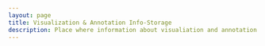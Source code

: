 ```yaml
---
layout: page
title: Visualization & Annotation Info-Storage
description: Place where information about visualiation and annotation are stored
---
```


